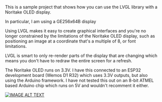 This is a sample project that shows how you can use the LVGL library with a Noritake OLED display.

In particular, I am using a GE256x64B display

Using LVGL makes it easy to create graphical interfaces and you're no longer constrained by the limitations of the
Noritake OLED display, such as positioning an image at a coordinate that's a multiple of 8, or font limitations. 

LVGL is smart to only re-render parts of the display that are changing which means you don't have to redraw the entire screen for a refresh.

The Noritake OLED runs on 3.3V.  I have this connected to an ESP32 development board (Wemos D1 R32) which uses 3.3V outputs, but also using the Arduino framework.  I have not tested this out on an 8-bit ATMEL based Arduino chip which runs on 5V and wouldn't recomment it either.

[![IMAGE ALT TEXT](http://img.youtube.com/vi/rjNBjvUzsLw/0.jpg)](http://www.youtube.com/watch?v=rjNBjvUzsLw "Noritake OLED LVGL demo")
